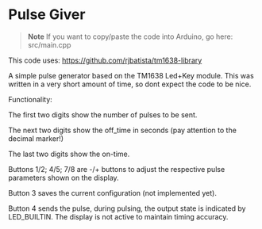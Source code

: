 # Pulse Giver

> **Note**
> If you want to copy/paste the code into Arduino, go here: src/main.cpp

This code uses: https://github.com/rjbatista/tm1638-library

A simple pulse generator based on the TM1638 Led+Key module. This was written in a very short amount of time, so dont expect the code to be nice. 

Functionality: 

The first two digits show the number of pulses to be sent. 

The next two digits show the off_time in seconds (pay attention to the decimal marker!)

The last two digits show the on-time. 


Buttons 1/2; 4/5; 7/8 are -/+ buttons to adjust the respective pulse parameters shown on the display. 

Button 3 saves the current configuration (not implemented yet). 

Button 4 sends the pulse, during pulsing, the output state is indicated by LED_BUILTIN. The display is not active to maintain timing accuracy. 

